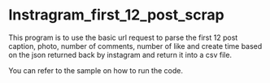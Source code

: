 # Instragram_first_12_post_scrap
This program is to use the basic url request to parse the first 12 post caption, photo, number of comments, number of like and create time based on the json returned back by instagram and return it into a csv file.

You can refer to the sample on how to run the code.
